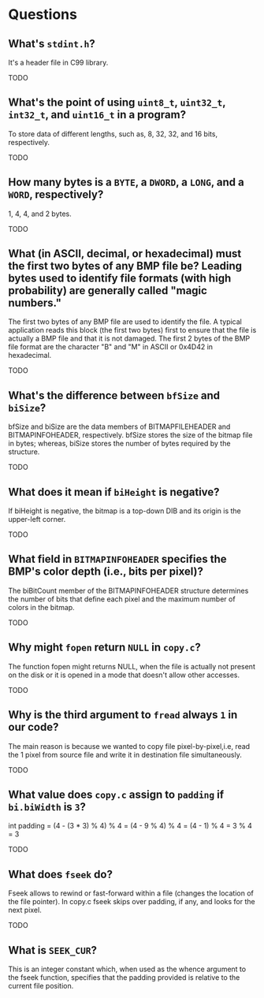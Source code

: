 # Questions

## What's `stdint.h`?
It's a header file in C99 library.

TODO

## What's the point of using `uint8_t`, `uint32_t`, `int32_t`, and `uint16_t` in a program?
To store data of different lengths, such as, 8, 32, 32, and 16 bits, respectively.

TODO

## How many bytes is a `BYTE`, a `DWORD`, a `LONG`, and a `WORD`, respectively?
1, 4, 4, and 2 bytes.

TODO

## What (in ASCII, decimal, or hexadecimal) must the first two bytes of any BMP file be? Leading bytes used to identify file formats (with high probability) are generally called "magic numbers."
The first two bytes of any BMP file are used to identify the file. A typical application reads this block (the first two bytes) first to ensure that the file is actually a BMP file and that it is not damaged. The first 2 bytes of the BMP file format are the character "B" and "M" in ASCII or 0x4D42 in hexadecimal.

TODO

## What's the difference between `bfSize` and `biSize`?
bfSize and biSize are the data members of BITMAPFILEHEADER and BITMAPINFOHEADER, respectively. bfSize stores the size of the bitmap file in bytes; whereas, biSize stores the number of bytes required by the structure. 

TODO

## What does it mean if `biHeight` is negative?
If biHeight is negative, the bitmap is a top-down DIB and its origin is the upper-left corner.

TODO

## What field in `BITMAPINFOHEADER` specifies the BMP's color depth (i.e., bits per pixel)?
The biBitCount member of the BITMAPINFOHEADER structure determines the number of bits that define each pixel and the maximum number of colors in the bitmap. 

TODO

## Why might `fopen` return `NULL` in `copy.c`?
The function fopen might returns NULL, when the file is actually not present on the disk or it is opened in a mode that doesn't allow other accesses.

TODO

## Why is the third argument to `fread` always `1` in our code?
The main reason is because we wanted to copy file pixel-by-pixel,i.e, read the 1 pixel from source file and write it in destination file simultaneously.

TODO

## What value does `copy.c` assign to `padding` if `bi.biWidth` is `3`?
int padding = (4 - (3 * 3) % 4) % 4 = (4 - 9 % 4) % 4 = (4 - 1) % 4 = 3 % 4 = 3 

TODO

## What does `fseek` do?
Fseek allows to rewind or fast-forward within a file (changes the location of the file pointer). In copy.c fseek skips over padding, if any, and looks for the next pixel.

TODO

## What is `SEEK_CUR`?
This is an integer constant which, when used as the whence argument to the fseek function, specifies that the padding provided is relative to the current file position.
